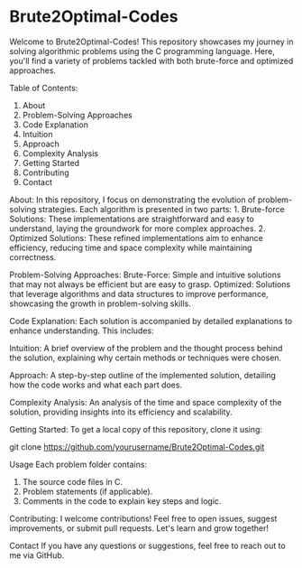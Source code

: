 # Brute2Optimal-Codes      
Welcome to Brute2Optimal-Codes! This repository showcases my journey in solving algorithmic problems using the C programming language. Here, you'll find a variety of problems tackled with both brute-force and optimized approaches.

Table of Contents:
  1. About
  2. Problem-Solving Approaches
  3. Code Explanation
  4. Intuition
  5. Approach
  6. Complexity Analysis
  7. Getting Started
  8. Contributing
  9. Contact

About: 
  In this repository, I focus on demonstrating the evolution of problem-solving strategies. Each algorithm is presented in two parts:
    1. Brute-force Solutions: These implementations are straightforward and easy to understand, laying the groundwork for more complex approaches.
    2. Optimized Solutions: These refined implementations aim to enhance efficiency, reducing time and space complexity while maintaining correctness.

Problem-Solving Approaches: 
  Brute-Force: Simple and intuitive solutions that may not always be efficient but are easy to grasp.
  Optimized: Solutions that leverage algorithms and data structures to improve performance, showcasing the growth in problem-solving skills.

Code Explanation: 
  Each solution is accompanied by detailed explanations to enhance understanding. This includes:

Intuition: 
  A brief overview of the problem and the thought process behind the solution, explaining why certain methods or techniques were chosen.

Approach:
  A step-by-step outline of the implemented solution, detailing how the code works and what each part does.

Complexity Analysis:
  An analysis of the time and space complexity of the solution, providing insights into its efficiency and scalability.

Getting Started:
  To get a local copy of this repository, clone it using:

git clone https://github.com/yourusername/Brute2Optimal-Codes.git

Usage
Each problem folder contains:
  1. The source code files in C.
  2. Problem statements (if applicable).
  3. Comments in the code to explain key steps and logic.

Contributing: 
I welcome contributions! Feel free to open issues, suggest improvements, or submit pull requests. Let's learn and grow together!

Contact
If you have any questions or suggestions, feel free to reach out to me via GitHub.
